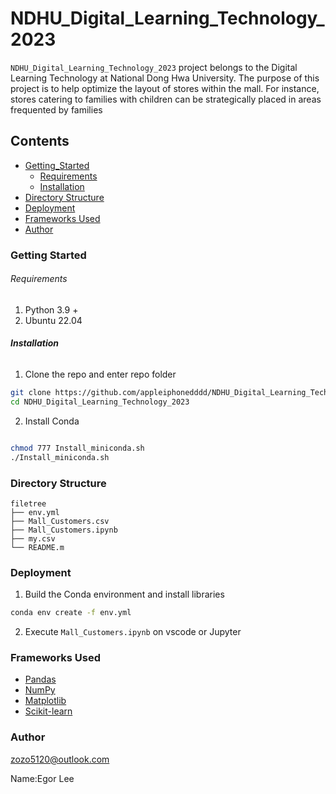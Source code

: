 # NDHU_Digital_Learning_Technology_2023


`NDHU_Digital_Learning_Technology_2023` project belongs to the Digital Learning Technology at National Dong Hwa University. The purpose of this project is to help optimize the layout of stores within the mall. For instance, stores catering to families with children can be strategically placed in areas frequented by families

## Contents

- [Getting_Started](#GettingStarted)
  - [Requirements](#Requirements)
  - [Installation](#Installation)
- [Directory Structure](#Directory-Structure)
- [Deployment](#Deployment)
- [Frameworks Used](#Frameworks-Used)
- [Author](#Author)


### Getting Started

###### Requirements

1. Python 3.9 +
2. Ubuntu 22.04

###### **Installation**

1. Clone the repo and enter repo folder

```sh
git clone https://github.com/appleiphonedddd/NDHU_Digital_Learning_Technology_2023.git
cd NDHU_Digital_Learning_Technology_2023
```
2. Install Conda

```sh

chmod 777 Install_miniconda.sh
./Install_miniconda.sh
```

### Directory Structure

```
filetree 
├── env.yml
├── Mall_Customers.csv
├── Mall_Customers.ipynb
├── my.csv
└── README.m
```

### Deployment

1. Build the Conda environment and install libraries

```sh
conda env create -f env.yml
```

2. Execute `Mall_Customers.ipynb` on vscode or Jupyter


### Frameworks Used

- [Pandas](https://pandas.pydata.org/)
- [NumPy](https://numpy.org/)
- [Matplotlib](https://matplotlib.org/)
- [Scikit-learn](https://scikit-learn.org/stable/)

### Author

zozo5120@outlook.com

Name:Egor Lee
